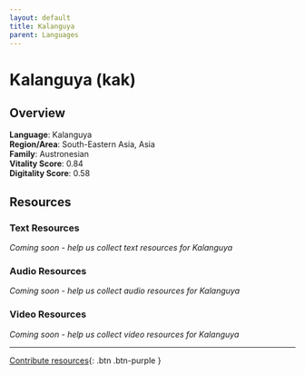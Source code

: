 ```yaml
---
layout: default
title: Kalanguya
parent: Languages
---
```


# Kalanguya (kak)

## Overview

**Language**: Kalanguya  
**Region/Area**: South-Eastern Asia, Asia  
**Family**: Austronesian  
**Vitality Score**: 0.84  
**Digitality Score**: 0.58  

## Resources

### Text Resources
*Coming soon - help us collect text resources for Kalanguya*

### Audio Resources
*Coming soon - help us collect audio resources for Kalanguya*

### Video Resources
*Coming soon - help us collect video resources for Kalanguya*

---

[Contribute resources](https://fairtrain.github.io/){: .btn .btn-purple }
